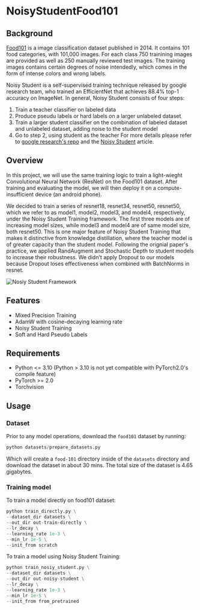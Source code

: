 # NoisyStudentFood101

## Background
[Food101](https://data.vision.ee.ethz.ch/cvl/datasets_extra/food-101/) is a image classification dataset published in 2014. It contains 101 food categories, with 101,000 images. For each class 750 trainining images are provided as well as 250 manually reviewed test images. The training images contains certain degrees of noise intendedly, which comes in the form of intense colors and wrong labels.

Noisy Student is a self-supervised training technique released by google research team, who trained an EfficientNet that achieves 88.4% top-1 accuracy on ImageNet. In general, Noisy Student consists of four steps:
  1. Train a teacher classifier on labeled data
  2. Produce pseudu labels or hard labels on a larger unlabeled dataset
  3. Train a larger student classifier on the combination of labeled dataset and unlabeled dataset, adding noise to the student model
  4. Go to step 2, using student as the teacher
For more details please refer to [google research's repo](https://github.com/google-research/noisystudent) and the [Noisy Student](https://arxiv.org/abs/1911.04252) article.

## Overview

In this project, we will use the same training logic to train a light-wieght Convolutional Neural Network (ResNet) on the Food101 dataset. After training and evaluating the model, we will then deploy it on a compute-insufficient device (an android phone).

We decided to train a series of resnet18, resnet34, resnet50, resnet50, which we refer to as model1, model2, model3, and model4, respectively, under the Noisy Student Training framework. The first three models are of increasing model sizes, while model3 and model4 are of same model size, both resnet50. This is one major feature of Noisy Student Training that makes it distinctive from knowledge distillation, where the teacher model is of greater capacity than the student model. Following the orignial paper's practice, we applied RandAugment and Stochastic Depth to student models to increase their robustness. We didn't apply Dropout to our models because Dropout loses effectiveness when combined with BatchNorms in resnet.

![Nosiy Student Framework](https://drive.google.com/uc?id=1Rq7Ld-qXVziI7w1KkLL7XTeInc7GUkh6)


## Features
- Mixed Precision Training
- AdamW with cosine-decaying learning rate
- Noisy Student Training
- Soft and Hard Pseudo Labels

## Requirements
- Python <= 3.10 (Python > 3.10 is not yet compatible with PyTorch2.0's compile feature)
- PyTorch >= 2.0
- Torchvision

## Usage
### Dataset
Prior to any model operations, download the `food101` dataset by running:
```python
python datasets/prepare_datasets.py
```
Which will create a `food-101` directory inside of the `datasets` directory and download the dataset in about 30 mins. The total size of the dataset is 4.65 gigabytes.

### Training model
To train a model directly on food101 dataset:
```python
python train_directly.py \
--dataset_dir datasets \
--out_dir out-train-directly \
--lr_decay \
--learning_rate 1e-3 \
--min_lr 1e-5 \
--init_from scratch
```

To train a model using Noisy Student Training:
```python
python train_nosiy_student.py \
--dataset_dir datasets \
--out_dir out-noisy-student \
--lr_decay \
--learning_rate 1e-3 \
--min_lr 1e-5 \
--init_from from_pretrained
```



